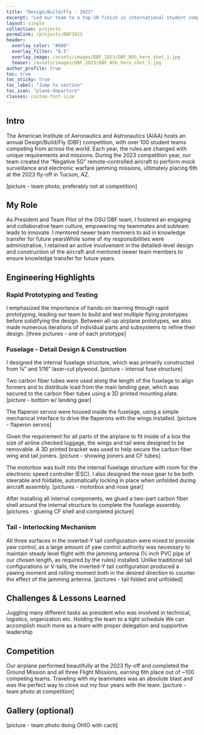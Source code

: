 ```yaml
---
title: "Design/Build/Fly - 2023"
excerpt: "Led our team to a top-10 finish in international student competition."
layout: single
collection: projects
permalink: /projects/DBF2023
header:
  overlay_color: "#000"
  overlay_filter: "0.5"
  overlay_image: /assets/images/DBF_2023/DBF_N5G_hero_shot_1.jpg
  teaser: /assets/images/DBF_2023/DBF_N5G_hero_shot_1.jpg
author_profile: true
toc: true
toc_sticky: true
toc_label: "Jump to section"
toc_icon: "plane-departure"
classes: custom-font-size
---
```


## Intro
The American Institute of Aeronautics and Astronautics (AIAA) hosts an annual Design/Build/Fly (DBF) competition, with over 100 student teams competing from across the world. Each year, the rules are changed with unique requirements and missions. During the 2023 competition year, our team created the “Negative 5G” remote-controlled aircraft to perform mock surveillance and electronic warfare jamming missions, ultimately placing 6th at the 2023 fly-off in Tucson, AZ.

[picture - team photo, preferably not at competition]

## My Role
As President and Team Pilot of the OSU DBF team, I fostered an engaging and collaborative team culture, empowering my teammates and subteam leads to innovate. I mentored newer team memners to aid in knowledge transfer for future yearsWhile some of my responsibilities were administrative, I retained an active involvement in the detailed-level design and construction of the aircraft and mentored newer team members to ensure knowledge transfer for future years.

## Engineering Highlights
### Rapid Prototyping and Testing
I emphasized the importance of hands-on learning through rapid prototyping, leading our team to build and test multiple flying prototypes before solidifying the design. Between all-up airplane prototypes, we also made numerous iterations of individual parts and subsystems to refine their design.
[three pictures - one of each prototype]

### Fuselage - Detail Design & Construction
I designed the internal fuselage structure, which was primarily constructed from ⅛” and 1/16” laser-cut plywood.
[picture - internal fuse structure]

Two carbon fiber tubes were used along the length of the fuselage to align formers and to distribute load from the main landing gear, which was secured to the carbon fiber tubes using a 3D printed mounting plate. 
[picture - bottom w/ landing gear]

The flaperon servos were housed inside the fuselage, using a simple mechanical interface to drive the flaperons with the wings installed.
[picture - flaperon servos]

Given the requirement for all parts of the airplane to fit inside of a box the size of airline checked luggage, the wings and tail were designed to be removable. A 3D printed bracket was used to help secure the carbon fiber wing and tail joiners. 
[picture - showing joiners and CF tubes]

The motorbox was built into the internal fuselage structure with room for the electronic speed controller (ESC). I also designed the nose gear to be both steerable and foldable, automatically locking in place when unfolded during aircraft assembly.
[pictures - motorbox and nose gear]

After installing all internal components, we glued a two-part carbon fiber shell around the internal structure to complete the fuselage assembly.
[pictures - glueing CF shell and completed picture]

### Tail - Interlocking Mechanism
All three surfaces in the inverted-Y tail configuration were mixed to provide yaw control, as a large amount of yaw control authority was necessary to maintain steady level flight with the jamming antenna (½ inch PVC pipe of our chosen length, as required by the rules) installed. Unlike traditional tail configurations or V-tails, the inverted-Y tail configuration produced a yawing moment and rolling moment both in the desired direction to counter the effect of the jamming antenna.
[pictures - tail folded and unfolded]

## Challenges & Lessons Learned
Juggling many different tasks as president who was involved in technical, logistics, organization etc.
Holding the team to a tight schedule
We can accomplish much more as a team with proper delegation and supportive leadership

## Competition
Our airplane performed beautifully at the 2023 fly-off and completed the Ground Mission and all three Flight Missions, earning 6th place out of ~100 competing teams. Traveling with my teammates was an absolute blast and was the perfect way to close out my four years with the team.
[picture - team photo at competition]

## Gallery (optional)
[picture - team photo doing OHIO with cacti]
